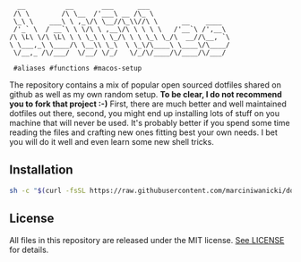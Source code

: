 ```
  __          __       ___      ___                    
 /\ \        /\ \__  /'___\ __ /\_ \                   
 \_\ \    ___\ \ ,_\/\ \__//\_\\//\ \      __    ____  
 /'_` \  / __`\ \ \/\ \ ,__\/\ \ \ \ \   /'__`\ /',__\ 
/\ \L\ \/\ \L\ \ \ \_\ \ \_/\ \ \ \_\ \_/\  __//\__, `\
\ \___,_\ \____/\ \__\\ \_\  \ \_\/\____\ \____\/\____/
 \/__,_ /\/___/  \/__/ \/_/   \/_/\/____/\/____/\/___/ 

 #aliases #functions #macos-setup
```

The repository contains a mix of popular open sourced dotfiles shared
on github as well as my own random setup.
**To be clear, I do not recommend you to fork that project :-)** First, there are much
better and well maintained dotfiles out there, second, you might end up
installing lots of stuff on you machine that will never be used. It's probably
better if you spend some time reading the files and crafting new ones
fitting best your own needs. I bet you will do it well and even learn some
new shell tricks.

## Installation

```zsh
sh -c "$(curl -fsSL https://raw.githubusercontent.com/marciniwanicki/dotfiles/main/bin/install.sh)"
```

## License

All files in this repository are released under the MIT license. [See LICENSE](https://github.com/marciniwanicki/dotfiles/blob/develop/LICENSE) for details.
